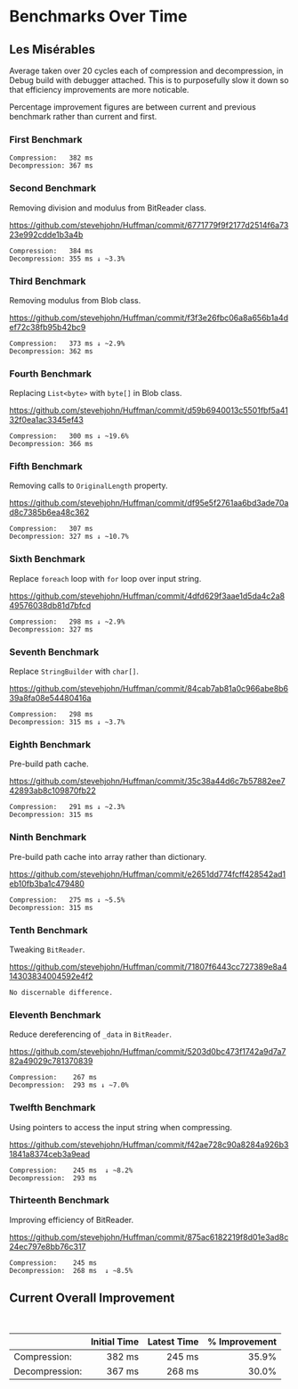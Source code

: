 # Benchmarks Over Time

## Les Misérables

Average taken over 20 cycles each of compression and decompression, in Debug build with debugger attached. 
This is to purposefully slow it down so that efficiency improvements are more noticable.

Percentage improvement figures are between current and previous benchmark rather than current and first.

### First Benchmark

```
Compression:   382 ms
Decompression: 367 ms
```

### Second Benchmark

Removing division and modulus from BitReader class.

https://github.com/stevehjohn/Huffman/commit/6771779f9f2177d2514f6a7323e992cdde1b3a4b

```
Compression:   384 ms
Decompression: 355 ms ↓ ~3.3%
```

### Third Benchmark

Removing modulus from Blob class.

https://github.com/stevehjohn/Huffman/commit/f3f3e26fbc06a8a656b1a4def72c38fb95b42bc9

```
Compression:   373 ms ↓ ~2.9%
Decompression: 362 ms
```

### Fourth Benchmark

Replacing `List<byte>` with `byte[]` in Blob class.

https://github.com/stevehjohn/Huffman/commit/d59b6940013c5501fbf5a4132f0ea1ac3345ef43

```
Compression:   300 ms ↓ ~19.6%
Decompression: 366 ms
```

### Fifth Benchmark

Removing calls to `OriginalLength` property.

https://github.com/stevehjohn/Huffman/commit/df95e5f2761aa6bd3ade70ad8c7385b6ea48c362

```
Compression:   307 ms
Decompression: 327 ms ↓ ~10.7%
```

### Sixth Benchmark

Replace `foreach` loop with `for` loop over input string.

https://github.com/stevehjohn/Huffman/commit/4dfd629f3aae1d5da4c2a849576038db81d7bfcd

```
Compression:   298 ms ↓ ~2.9%
Decompression: 327 ms
```

### Seventh Benchmark

Replace `StringBuilder` with `char[]`.

https://github.com/stevehjohn/Huffman/commit/84cab7ab81a0c966abe8b639a8fa08e54480416a

```
Compression:   298 ms
Decompression: 315 ms ↓ ~3.7%
```

### Eighth Benchmark

Pre-build path cache.

https://github.com/stevehjohn/Huffman/commit/35c38a44d6c7b57882ee742893ab8c109870fb22

```
Compression:   291 ms ↓ ~2.3%
Decompression: 315 ms
```

### Ninth Benchmark

Pre-build path cache into array rather than dictionary.

https://github.com/stevehjohn/Huffman/commit/e2651dd774fcff428542ad1eb10fb3ba1c479480

```
Compression:   275 ms ↓ ~5.5%
Decompression: 315 ms
```

### Tenth Benchmark

Tweaking `BitReader`.

https://github.com/stevehjohn/Huffman/commit/71807f6443cc727389e8a414303834004592e4f2

```
No discernable difference.
```

### Eleventh Benchmark

Reduce dereferencing of `_data` in `BitReader`.

https://github.com/stevehjohn/Huffman/commit/5203d0bc473f1742a9d7a782a49029c781370839

```
Compression:    267 ms
Decompression:  293 ms ↓ ~7.0%
```

### Twelfth Benchmark

Using pointers to access the input string when compressing.

https://github.com/stevehjohn/Huffman/commit/f42ae728c90a8284a926b31841a8374ceb3a9ead

```
Compression:    245 ms  ↓ ~8.2%
Decompression:  293 ms
```

### Thirteenth Benchmark

Improving efficiency of BitReader.

https://github.com/stevehjohn/Huffman/commit/875ac6182219f8d01e3ad8c24ec797e8bb76c317

```
Compression:    245 ms
Decompression:  268 ms  ↓ ~8.5%
```

## Current Overall Improvement

<br/>

|                | Initial Time | Latest Time | % Improvement |
| -------------- | ------------:| -----------:| -------------:|
| Compression:   |       382 ms |      245 ms |         35.9% |
| Decompression: |       367 ms |      268 ms |         30.0% |
